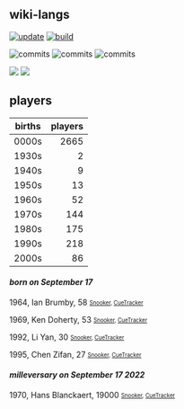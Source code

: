 ## wiki-langs
[![update](https://github.com/dreamerminsk/wiki-langs/actions/workflows/update-tables.yml/badge.svg)](https://github.com/dreamerminsk/wiki-langs/actions/workflows/update-tables.yml)
[![build](https://github.com/dreamerminsk/wiki-langs/actions/workflows/build.yml/badge.svg)](https://github.com/dreamerminsk/wiki-langs/actions/workflows/build.yml)

![commits](https://img.shields.io/github/commit-activity/y/dreamerminsk/wiki-langs)
![commits](https://img.shields.io/github/commit-activity/m/dreamerminsk/wiki-langs)
![commits](https://img.shields.io/github/commit-activity/w/dreamerminsk/wiki-langs)

![](https://img.shields.io/github/languages/code-size/dreamerminsk/wiki-langs)
![](https://img.shields.io/github/repo-size/dreamerminsk/wiki-langs)

## players
| births | players |
| :----: | ------: |
| 0000s | 2665 |
| 1930s | 2 |
| 1940s | 9 |
| 1950s | 13 |
| 1960s | 52 |
| 1970s | 144 |
| 1980s | 175 |
| 1990s | 218 |
| 2000s | 86 |

#### ***born on September 17***
1964, Ian Brumby, 58 <sub><sup>[Snooker](http://www.snooker.org/res/index.asp?player=794), [CueTracker](http://cuetracker.net/Players/ian-brumby/)</sup></sub>

1969, Ken Doherty, 53 <sub><sup>[Snooker](http://www.snooker.org/res/index.asp?player=170), [CueTracker](http://cuetracker.net/Players/ken-doherty/)</sup></sub>

1992, Li Yan, 30 <sub><sup>[Snooker](http://www.snooker.org/res/index.asp?player=296), [CueTracker](http://cuetracker.net/Players/li-yan/)</sup></sub>

1995, Chen Zifan, 27 <sub><sup>[Snooker](http://www.snooker.org/res/index.asp?player=933), [CueTracker](http://cuetracker.net/Players/chen-zifan/)</sup></sub>


#### ***milleversary on September 17 2022***
1970, Hans Blanckaert, 19000 <sub><sup>[Snooker](http://www.snooker.org/res/index.asp?player=191), [CueTracker](http://cuetracker.net/Players/hans-blanckaert/)</sup></sub>



